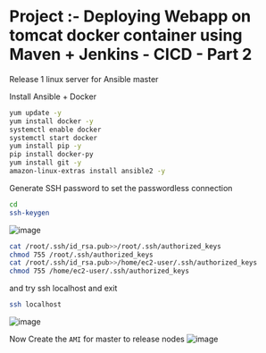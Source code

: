 # Project :- Deploying Webapp on tomcat docker container using Maven + Jenkins - CICD - Part 2

Release 1 linux server for Ansible master 

Install Ansible + Docker 
```sh
yum update -y
yum install docker -y
systemctl enable docker
systemctl start docker
yum install pip -y
pip install docker-py
yum install git -y
amazon-linux-extras install ansible2 -y
```

Generate SSH password to set the passwordless connection
```sh
cd
ssh-keygen
```
![image](https://user-images.githubusercontent.com/111989928/199684141-57303825-762a-4bfc-b9b8-b3556fbe7754.png)


```sh
cat /root/.ssh/id_rsa.pub>>/root/.ssh/authorized_keys
chmod 755 /root/.ssh/authorized_keys
cat /root/.ssh/id_rsa.pub>>/home/ec2-user/.ssh/authorized_keys
chmod 755 /home/ec2-user/.ssh/authorized_keys
```
and try ssh localhost and exit 
```sh
ssh localhost
```
![image](https://user-images.githubusercontent.com/111989928/199684319-1299b13f-89a6-4ae5-bbfc-e0663d22c5f6.png)

Now Create the `AMI` for master to release nodes
![image](https://user-images.githubusercontent.com/111989928/199684790-6867d599-85b3-48c8-b7e2-03359b514a86.png)

